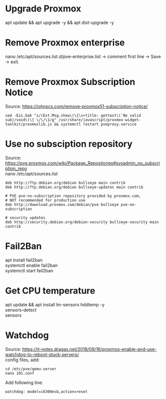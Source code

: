 # Upgrade Proxmox
apt update && apt upgrade -y && apt dist-upgrade -y

# Remove Proxmox enterprise
nano /etc/apt/sources.list.d/pve-enterprise.list
-> comment first line -> Save -> exit.

# Remove Proxmox Subscription Notice
Source: https://johnscs.com/remove-proxmox51-subscription-notice/
```
sed -Ezi.bak "s/(Ext.Msg.show\(\{\s+title: gettext\('No valid sub)/void\(\{ \/\/\1/g" /usr/share/javascript/proxmox-widget-toolkit/proxmoxlib.js && systemctl restart pveproxy.service
```

# Use no subsciption repository
Source: https://pve.proxmox.com/wiki/Package_Repositories#sysadmin_no_subscription_repo \
nano /etc/apt/sources.list
```
deb http://ftp.debian.org/debian bullseye main contrib
deb http://ftp.debian.org/debian bullseye-updates main contrib

# PVE pve-no-subscription repository provided by proxmox.com,
# NOT recommended for production use
deb http://download.proxmox.com/debian/pve bullseye pve-no-subscription

# security updates
deb http://security.debian.org/debian-security bullseye-security main contrib
```

# Fail2Ban
apt install fail2ban<br>
systemctl enable fail2ban<br>
systemctl start fail2ban

# Get CPU temperature
apt update && apt install lm-sensors hddtemp -y<br>
sensors-detect<br>
sensors

# Watchdog
Source: https://it-notes.dragas.net/2018/09/16/proxmox-enable-and-use-watchdog-to-reboot-stuck-servers/ \
config files, add:
```
cd /etc/pve/qemu-server
nano 101.conf
```
Add following line:
```
watchdog: model=i6300esb,action=reset
```